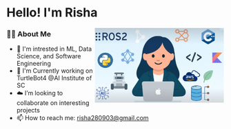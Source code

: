 <h1 align="left">Hello! I'm Risha </h1>

<img align="right" src="Image.jpeg" alt="Risha Banner" width="300px">

### 👩‍💻 About Me

- 🤖 I'm intrested in ML, Data Science, and Software Engineering  
- 👀 I'm Currently working on TurtleBot4 @AI Institute of SC
- ☁️ I’m looking to collaborate on interesting projects  
- 📫 How to reach me: risha280903@gmail.com 


